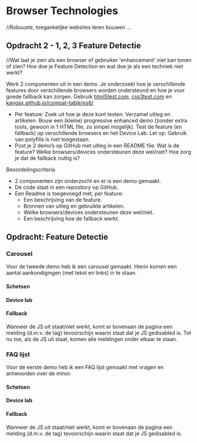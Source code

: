 # Browser Technologies
//Robuuste, toegankelijke websites leren bouwen …

## Opdracht 2 - 1, 2, 3 Feature Detectie
//Wat laat je zien als een browser of gebruiker 'enhancement' niet kan tonen of zien? Hoe doe je Feature Detection en wat doe je als een techniek niet werkt?

Werk 2 componenten uit in een demo. Je onderzoekt hoe je verschillende features door verschillende browsers worden ondersteund en hoe je voor goede fallback kan zorgen. Gebruik [html5test.com](https://html5test.com), [css3test.com](http://css3test.com) en [kangax.github.io/compat-table/es6/](https://kangax.github.io/compat-table/es6/)

- Per feature: Zoek uit hoe je deze kunt testen. Verzamel uitleg en artikelen. Bouw een (kleine) progressive enhanced demo (zonder extra tools, gewoon in 1 HTML file, zo simpel mogelijk). Test de feature (en fallback) op verschillende browsers en het Device Lab. Let op: Gebruik van polyfills is niet toegestaan.
- Post je 2 demo’s op GitHub met uitleg in een README file. Wat is de feature? Welke browsers/devices ondersteunen deze wel/niet? Hoe zorg je dat de fallback nuttig is?

Beoordelingscriteria
- 2 componenten zijn onderzocht en er is een demo gemaakt.
- De code staat in een repository op GitHub.
- Een Readme is toegevoegd met, per feature:
  -	Een beschrijving van de feature.
  - Bronnen van uitleg en gebruikte artikelen.
  -	Welke browsers/devices ondersteunen deze wel/niet.
  -	Een beschrijving hoe de fallback werkt.


## Opdracht: Feature Detectie

### Carousel
Voor de tweede demo heb ik een carousel gemaakt. Hierin komen een aantal aankondigingen (met tekst en links) in te staan.

#### Schetsen

#### Device lab

#### Fallback
Wanneer de JS uit staat/niet werkt, komt er bovenaan de pagina een melding (d.m.v. de <noscript> tag) tevoorschijn waarin staat dat je JS gedisabled is. Tot nu toe, als de JS uit staat, komen alle meldingen onder elkaar te staan.

### FAQ lijst
Voor de eerste demo heb ik een FAQ lijst gemaakt met vragen en antwoorden over de minor.

#### Schetsen

#### Device lab

#### Fallback
Wanneer de JS uit staat/niet werkt, komt er bovenaan de pagina een melding (d.m.v. de <noscript> tag) tevoorschijn waarin staat dat je JS gedisabled is.
